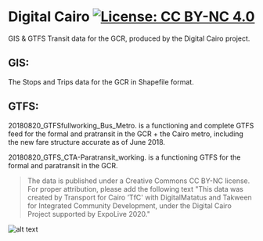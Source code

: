 # Digital Cairo [![License: CC BY-NC 4.0](https://img.shields.io/badge/License-CC%20BY--NC%204.0-lightgrey.svg)](https://creativecommons.org/licenses/by-nc/4.0/)
GIS &amp; GTFS Transit data for the GCR, produced by the Digital Cairo project.

## GIS:
The Stops and Trips data for the GCR in Shapefile format.

## GTFS:
20180820_GTFSfullworking_Bus_Metro. is a functioning and complete GTFS feed for the formal and pratransit in the GCR + the Cairo metro, including the new fare structure accurate as of June 2018. 

20180820_GTFS_CTA-Paratransit_working. is a functioning GTFS for the formal and paratransit in the GCR.


> The data is published under a Creative Commons CC BY-NC license. For proper attribution, please add the following text "This data was created by Transport for Cairo ’TfC' with DigitalMatatus and Takween for Integrated Community Development, under the Digital Cairo Project supported by ExpoLive 2020."

![alt text](https://transportforcairo.com/wp-content/uploads/2019/06/banner_transparent-1024x277.png)
